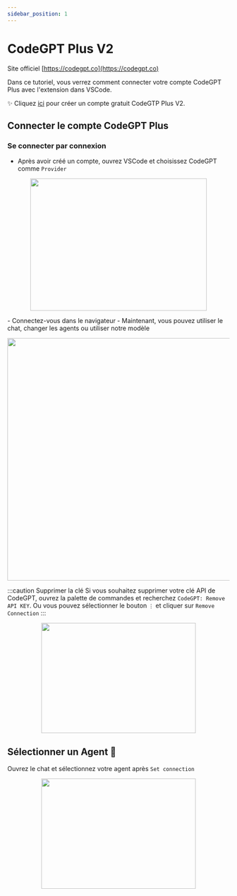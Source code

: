 ```yaml
---
sidebar_position: 1
---
```


# CodeGPT Plus V2

Site officiel [https://codegpt.co](https://codegpt.co)

Dans ce tutoriel, vous verrez comment connecter votre compte CodeGPT Plus avec l'extension dans VSCode.

✨ Cliquez [ici](https://app.codegpt.co/en) pour créer un compte gratuit CodeGTP Plus V2.

## Connecter le compte CodeGPT Plus

### Se connecter par connexion

- Après avoir créé un compte, ouvrez VSCode et choisissez CodeGPT comme `Provider`

<p align="center">
      <img width="400" height="300" src="https://github.com/davila7/code-gpt-docs/assets/37567214/ad889330-514c-4261-9aef-7a5e453e7169" />
</p>
- Connectez-vous dans le navigateur
- Maintenant, vous pouvez utiliser le chat, changer les agents ou utiliser notre modèle

<p align="center">
      <img width="650" height="550" src="https://github.com/davila7/code-gpt-docs/assets/37567214/6ee66517-f87f-4180-8fa4-d2384bbede25
" />
</p>

:::caution Supprimer la clé
Si vous souhaitez supprimer votre clé API de CodeGPT, ouvrez la palette de commandes et recherchez `CodeGPT: Remove API KEY`. Ou vous pouvez sélectionner le bouton `⋮` et cliquer sur `Remove Connection`
:::

<p align="center">
      <img width="350" height="250" src="https://github.com/davila7/code-gpt-docs/assets/37567214/7a786f2e-f65d-4862-a1f7-61b705ff1cd5" />
</p>

## Sélectionner un Agent 🤖
Ouvrez le chat et sélectionnez votre agent après `Set connection`

<p align="center">
      <img width="350" height="250" src="https://github.com/davila7/code-gpt-docs/assets/37567214/774ca6a0-4e00-4e3f-b001-51c834dc5ecf" />
</p>
